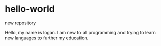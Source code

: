 # hello-world
new repository


Hello, my name is logan. I am new to all programming and trying to learn new languages to further my education.
